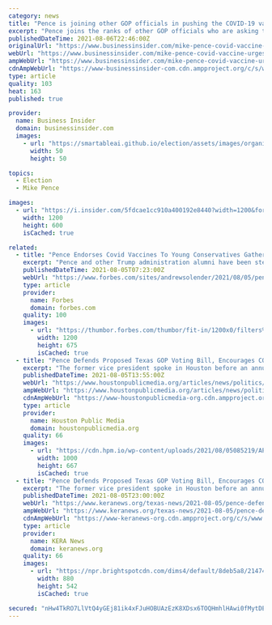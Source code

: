 ```yaml
---
category: news
title: "Pence is joining other GOP officials in pushing the COVID-19 vaccine, telling young conservatives: 'I got the shot'"
excerpt: "Pence joins the ranks of other GOP officials who are asking their Republican base to get vaccinated."
publishedDateTime: 2021-08-06T22:46:00Z
originalUrl: "https://www.businessinsider.com/mike-pence-covid-vaccine-urges-young-conservatives-2021-8"
webUrl: "https://www.businessinsider.com/mike-pence-covid-vaccine-urges-young-conservatives-2021-8"
ampWebUrl: "https://www.businessinsider.com/mike-pence-covid-vaccine-urges-young-conservatives-2021-8?amp"
cdnAmpWebUrl: "https://www-businessinsider-com.cdn.ampproject.org/c/s/www.businessinsider.com/mike-pence-covid-vaccine-urges-young-conservatives-2021-8?amp"
type: article
quality: 103
heat: 163
published: true

provider:
  name: Business Insider
  domain: businessinsider.com
  images:
    - url: "https://smartableai.github.io/election/assets/images/organizations/businessinsider.com-50x50.jpg"
      width: 50
      height: 50

topics:
  - Election
  - Mike Pence

images:
  - url: "https://i.insider.com/5fdcae1cc910a400192e8440?width=1200&format=jpeg"
    width: 1200
    height: 600
    isCached: true

related:
  - title: "Pence Endorses Covid Vaccines To Young Conservatives Gathering: ‘I Got The Shot’"
    excerpt: "Pence and other Trump administration alumni have been steadfast advocates for the vaccines even as others in their movement remain skeptical."
    publishedDateTime: 2021-08-05T07:23:00Z
    webUrl: "https://www.forbes.com/sites/andrewsolender/2021/08/05/pence-endorses-covid-vaccines-to-young-conservatives-gathering-i-got-the-shot/"
    type: article
    provider:
      name: Forbes
      domain: forbes.com
    quality: 100
    images:
      - url: "https://thumbor.forbes.com/thumbor/fit-in/1200x0/filters%3Aformat%28jpg%29/https%3A%2F%2Fspecials-images.forbesimg.com%2Fimageserve%2F610b91c5307b5f6c6c8a6113%2F0x0.jpg%3FcropX1%3D0%26cropX2%3D1969%26cropY1%3D99%26cropY2%3D1207"
        width: 1200
        height: 675
        isCached: true
  - title: "Pence Defends Proposed Texas GOP Voting Bill, Encourages COVID-19 Vaccination In Houston"
    excerpt: "The former vice president spoke in Houston before an annual conference of college conservatives organized by the Young America's Foundation."
    publishedDateTime: 2021-08-05T13:55:00Z
    webUrl: "https://www.houstonpublicmedia.org/articles/news/politics/2021/08/05/405080/pence-defends-trump-administration-blasts-biden-and-encourages-covid-19-vaccination/"
    ampWebUrl: "https://www.houstonpublicmedia.org/articles/news/politics/2021/08/05/405080/pence-defends-trump-administration-blasts-biden-and-encourages-covid-19-vaccination/amp/"
    cdnAmpWebUrl: "https://www-houstonpublicmedia-org.cdn.ampproject.org/c/s/www.houstonpublicmedia.org/articles/news/politics/2021/08/05/405080/pence-defends-trump-administration-blasts-biden-and-encourages-covid-19-vaccination/amp/"
    type: article
    provider:
      name: Houston Public Media
      domain: houstonpublicmedia.org
    quality: 66
    images:
      - url: "https://cdn.hpm.io/wp-content/uploads/2021/08/05085219/AP21197769781009-1000x667.jpg"
        width: 1000
        height: 667
        isCached: true
  - title: "Pence Defends Proposed Texas GOP Voting Bill, Encourages COVID-19 Vaccination In Houston"
    excerpt: "The former vice president spoke in Houston before an annual conference of college conservatives organized by the Young America’s Foundation."
    publishedDateTime: 2021-08-05T23:00:00Z
    webUrl: "https://www.keranews.org/texas-news/2021-08-05/pence-defends-proposed-texas-gop-voting-bill-encourages-covid-19-vaccination-in-houston"
    ampWebUrl: "https://www.keranews.org/texas-news/2021-08-05/pence-defends-proposed-texas-gop-voting-bill-encourages-covid-19-vaccination-in-houston?_amp=true"
    cdnAmpWebUrl: "https://www-keranews-org.cdn.ampproject.org/c/s/www.keranews.org/texas-news/2021-08-05/pence-defends-proposed-texas-gop-voting-bill-encourages-covid-19-vaccination-in-houston?_amp=true"
    type: article
    provider:
      name: KERA News
      domain: keranews.org
    quality: 66
    images:
      - url: "https://npr.brightspotcdn.com/dims4/default/8deb5a8/2147483647/strip/true/crop/1536x946+0+39/resize/880x542!/quality/90/?url=http%3A%2F%2Fnpr-brightspot.s3.amazonaws.com%2Fe5%2F54%2F6679fdaa4734a099335f027cc4fc%2Fap21197769781009-1536x1024.jpg"
        width: 880
        height: 542
        isCached: true

secured: "nHw4TkRO7LlVtQ4yGEj81ik4xFJuHOBUAzEzK8XDsx6TOQHmhlHAwi0fMytDENSnHWT1wpWmS52RcZZYhJO3FqXRd313wGtHZLs0dnnGWESVg/OORupC4QrkamZ0EzHhPzxH5ddHjlxn9Y7z+lw407/Co6Ybc21X+KBJNXFj9Nte9loDAzJYm4cwD+2qGjAjJbsRraveoE6gd4xiDfF+FjrJWArxbbd1B23yxpMhL22K5Uk5HvPgCLVmRObCcX6l4Ba5OgRWQmVhGes5iO4FDPBOIktiiMXiek4dsM7KEGPWfWcf3WFy4poN0XcH66tFWfZZuLTQPmt69udSgUQJy1dzqdNTR176fhWzxrDENao=;TPjlWnIABqD1twUbY4zagw=="
---
```


